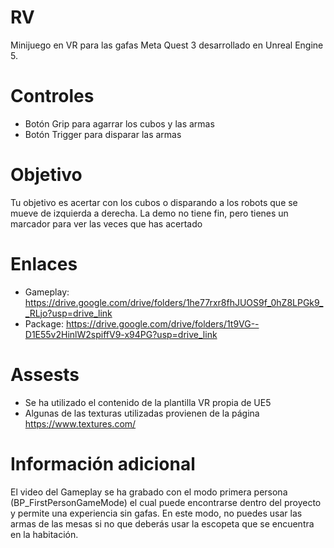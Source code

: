 # RV

Minijuego en VR para las gafas Meta Quest 3 desarrollado en Unreal Engine 5.

# Controles
- Botón Grip para agarrar los cubos y las armas
- Botón Trigger para disparar las armas

# Objetivo
Tu objetivo es acertar con los cubos o disparando a los robots que se mueve de izquierda a derecha. La demo no tiene fin, pero tienes un marcador para ver las veces que has acertado

# Enlaces

- Gameplay: https://drive.google.com/drive/folders/1he77rxr8fhJUOS9f_0hZ8LPGk9__RLjo?usp=drive_link
- Package: https://drive.google.com/drive/folders/1t9VG--D1E55v2HinlW2spiffV9-x94PG?usp=drive_link

# Assests
- Se ha utilizado el contenido de la plantilla VR propia de UE5
- Algunas de las texturas utilizadas provienen de la página https://www.textures.com/

# Información adicional
El video del Gameplay se ha grabado con el modo primera persona (BP_FirstPersonGameMode) el cual puede encontrarse dentro del proyecto y permite una experiencia sin gafas. En este modo, no puedes usar las armas de las mesas si no que deberás usar la escopeta que se encuentra en la habitación.
